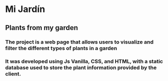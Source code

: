 # Mi Jardín

## Plants from my garden

### The project is a web page that allows users to visualize and filter the different types of plants in a garden
### It was developed using Js Vanilla, CSS, and HTML, with a static database used to store the plant information provided by the client.